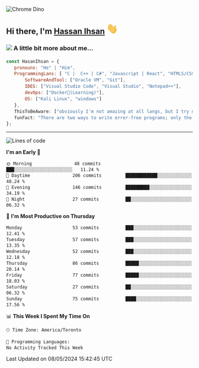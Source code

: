  <!--
**HasanIhsan/HasanIhsan** is a ✨ _special_ ✨ repository because its `README.md` (this file) appears on your GitHub profile.
-->

![Chrome Dino](https://mir-s3-cdn-cf.behance.net/project_modules/max_1200/4ff07986208593.5d9a654e92f36.gif)


<h2 align="left">Hi there, I'm <a href="https://www.linkedin.com/in/hassan-ihsan-045b11231/" target="_blank" rel="noopener noreferrer">Hassan Ihsan</a> <img src="https://raw.githubusercontent.com/ABSphreak/ABSphreak/master/gifs/Hi.gif" height="30" />
 
 
 ### <img src="https://media.giphy.com/media/VgCDAzcKvsR6OM0uWg/giphy.gif" width="50"> A little bit more about me...  
 
 ```javascript
const HasanIhsan = {
    pronouns: "He" | "Him",
    ProgrammingLans: [ "C |  C++ | C#", "Javascript | React", "HTML5/CSS", "JSON", "Java"],
        SoftwareAndTool: ["Oracle VM", "Git"],
        IDES: ["Visual Studio Code", "Visual Studio", "Notepad++"],
        devOps: ["Docker🐳(Learning)"], 
        OS: ["Kali Linux", "windows"]
    },
    ThisToBeAware: ["obviously I'm not amazing at all langs, but I try my best not to go rusty"], 
    funFact: "There are two ways to write error-free programs; only the third one works"
};
```
 
 --- 

<!--START_SECTION:waka-->
![Lines of code](https://img.shields.io/badge/From%20Hello%20World%20I%27ve%20Written-1.1%20million%20lines%20of%20code-blue)

**I'm an Early 🐤** 

```text
🌞 Morning                48 commits          ███░░░░░░░░░░░░░░░░░░░░░░   11.24 % 
🌆 Daytime                206 commits         ████████████░░░░░░░░░░░░░   48.24 % 
🌃 Evening                146 commits         █████████░░░░░░░░░░░░░░░░   34.19 % 
🌙 Night                  27 commits          ██░░░░░░░░░░░░░░░░░░░░░░░   06.32 % 
```
📅 **I'm Most Productive on Thursday** 

```text
Monday                   53 commits          ███░░░░░░░░░░░░░░░░░░░░░░   12.41 % 
Tuesday                  57 commits          ███░░░░░░░░░░░░░░░░░░░░░░   13.35 % 
Wednesday                52 commits          ███░░░░░░░░░░░░░░░░░░░░░░   12.18 % 
Thursday                 86 commits          █████░░░░░░░░░░░░░░░░░░░░   20.14 % 
Friday                   77 commits          █████░░░░░░░░░░░░░░░░░░░░   18.03 % 
Saturday                 27 commits          ██░░░░░░░░░░░░░░░░░░░░░░░   06.32 % 
Sunday                   75 commits          ████░░░░░░░░░░░░░░░░░░░░░   17.56 % 
```


📊 **This Week I Spent My Time On** 

```text
🕑︎ Time Zone: America/Toronto

💬 Programming Languages: 
No Activity Tracked This Week
```


 Last Updated on 08/05/2024 15:42:45 UTC
<!--END_SECTION:waka-->
 
 
